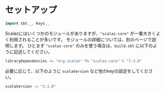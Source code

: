 # セットアップ

```scala mdoc:invisible
import sbt._, Keys._
```

Scalazにはいくつかのモジュールがありますが、`"scalaz-core"` が一番大きくよく利用されることが多いです。
モジュールの詳細については、別のページで説明します。
ひとまず `"scalaz-core"` のみを使う場合は、`build.sbt` に以下のように記述してください。

```scala mdoc:silent
libraryDependencies += "org.scalaz" %% "scalaz-core" % "7.3.8"
```

必要に応じて、以下のように `scalaVersion` など他のkeyの設定をしてください。

```scala mdoc:silent
scalaVersion := "3.1.0"
```

